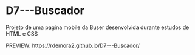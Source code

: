 # D7---Buscador
Projeto de uma pagina mobile da Buser desenvolvida durante estudos de HTML e CSS

PREVIEW:
https://rdemora2.github.io/D7---Buscador/
